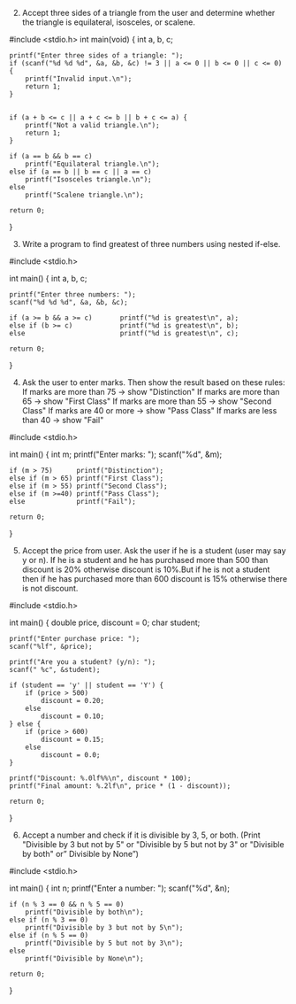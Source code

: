 2. Accept three sides of a triangle from the user and determine whether the triangle is
equilateral, isosceles, or scalene.

#include <stdio.h>
int main(void)
{
    int a, b, c;

    printf("Enter three sides of a triangle: ");
    if (scanf("%d %d %d", &a, &b, &c) != 3 || a <= 0 || b <= 0 || c <= 0) {
        printf("Invalid input.\n");
        return 1;
    }


    if (a + b <= c || a + c <= b || b + c <= a) {
        printf("Not a valid triangle.\n");
        return 1;
    }

    if (a == b && b == c)
        printf("Equilateral triangle.\n");
    else if (a == b || b == c || a == c)
        printf("Isosceles triangle.\n");
    else
        printf("Scalene triangle.\n");

    return 0;
}

3. Write a program to find greatest of three numbers using nested if-else.

#include <stdio.h>

int main() {
    int a, b, c;

    printf("Enter three numbers: ");
    scanf("%d %d %d", &a, &b, &c);

    if (a >= b && a >= c)       printf("%d is greatest\n", a);
    else if (b >= c)            printf("%d is greatest\n", b);
    else                        printf("%d is greatest\n", c);

    return 0;
}

4. Ask the user to enter marks.
Then show the result based on these rules:
If marks are more than 75 → show "Distinction"
If marks are more than 65 → show "First Class"
If marks are more than 55 → show "Second Class"
If marks are 40 or more → show "Pass Class"
If marks are less than 40 → show "Fail"

#include <stdio.h>

int main() {
    int m;
    printf("Enter marks: ");
    scanf("%d", &m);

    if (m > 75)      printf("Distinction");
    else if (m > 65) printf("First Class");
    else if (m > 55) printf("Second Class");
    else if (m >=40) printf("Pass Class");
    else             printf("Fail");

    return 0;
}

5. Accept the price from user. Ask the user if he is a student (user may say y or n). If he
is a student and he has purchased more than 500 than discount is 20% otherwise
discount is 10%.But if he is not a student then if he has purchased more than 600
discount is 15% otherwise there is not discount.

#include <stdio.h>

int main() {
    double price, discount = 0;
    char student;

    printf("Enter purchase price: ");
    scanf("%lf", &price);

    printf("Are you a student? (y/n): ");
    scanf(" %c", &student);

    if (student == 'y' || student == 'Y') {
        if (price > 500)
            discount = 0.20;
        else
            discount = 0.10;
    } else {
        if (price > 600)
            discount = 0.15;
        else
            discount = 0.0;
    }

    printf("Discount: %.0lf%%\n", discount * 100);
    printf("Final amount: %.2lf\n", price * (1 - discount));

    return 0;
}

6. Accept a number and check if it is divisible by 3, 5, or both.
(Print "Divisible by 3 but not by 5" or "Divisible by 5 but not by 3" or "Divisible by
both" or” Divisible by None”)

#include <stdio.h>

int main() {
    int n;
    printf("Enter a number: ");
    scanf("%d", &n);

    if (n % 3 == 0 && n % 5 == 0)
        printf("Divisible by both\n");
    else if (n % 3 == 0)
        printf("Divisible by 3 but not by 5\n");
    else if (n % 5 == 0)
        printf("Divisible by 5 but not by 3\n");
    else
        printf("Divisible by None\n");

    return 0;
}

